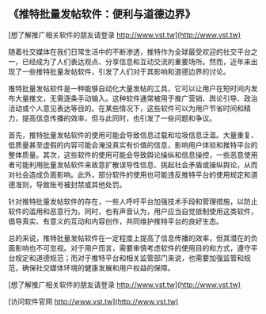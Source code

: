 ## **《推特批量发帖软件：便利与道德边界》**

[想了解推广相关软件的朋友请登录 http://www.vst.tw](http://www.vst.tw)

随着社交媒体在我们日常生活中的不断渗透，推特作为全球最受欢迎的社交平台之一，已经成为了人们表达观点、分享信息和互动交流的重要场所。然而，近年来出现了一些推特批量发帖软件，引发了人们对于其影响和道德边界的讨论。

推特批量发帖软件是一种能够自动化大量发帖的工具，它可以让用户在短时间内发布大量推文，无需逐条手动输入。这种软件通常被用于推广营销、舆论引导、政治活动或个人意见表达等目的。在某些情况下，这些软件可以为用户节省时间和精力，提高信息传播的效率，但与此同时，也引发了一些问题和争议。

首先，推特批量发帖软件的使用可能会导致信息过载和垃圾信息泛滥。大量重复、低质量甚至虚假的内容可能会淹没真实有价值的信息，影响用户体验和推特平台的整体质量。其次，这些软件的使用可能会导致舆论操纵和信息操控，一些恶意使用者可能利用批量发帖软件来故意扩散误导性信息、挑起社会矛盾或操纵舆论，从而对社会造成负面影响。此外，部分软件的使用也可能违反推特平台的使用规定和道德准则，导致账号被封禁或其他处罚。

针对推特批量发帖软件的存在，一些人呼吁平台加强技术手段和管理措施，以防止软件的滥用和恶意行为。同时，也有声音认为，用户应当自觉抵制使用这类软件，倡导真实、有意义的互动和内容创作，共同维护推特平台的良好生态。

总的来说，推特批量发帖软件在一定程度上提高了信息传播的效率，但其潜在的负面影响也不可忽视。对于用户而言，需要审慎考虑软件的使用目的和方式，遵守平台规定和道德规范；而对于推特平台和相关监管部门来说，也需要加强监管和规范，确保社交媒体环境的健康发展和用户权益的保障。

[想了解推广相关软件的朋友请登录 http://www.vst.tw](http://www.vst.tw)


[访问软件官网 http://www.vst.tw](http://www.vst.tw)
